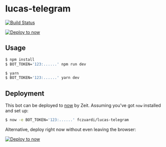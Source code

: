 # lucas-telegram

[![Build Status](https://travis-ci.org/fczuardi/lucas-telegram.svg?branch=master)](https://travis-ci.org/fczuardi/lucas-telegram)

[![Deploy to now](https://deploy.now.sh/static/button.svg)](https://deploy.now.sh/?repo=https://github.com/fczuardi/lucas-telegram)

## Usage

```sh
$ npm install
$ BOT_TOKEN='123:......' npm run dev
```

```sh
$ yarn
$ BOT_TOKEN='123:......' yarn dev
```

## Deployment

This bot can be deployed to [now](https://zeit.co/now) by Zeit.
Assuming you've got `now` installed and set up:

```sh
$ now -e BOT_TOKEN='123:......' fczuardi/lucas-telegram
```

Alternative, deploy right now without even leaving the browser:

[![Deploy to now](https://deploy.now.sh/static/button.svg)](https://deploy.now.sh/?repo=https://github.com/fczuardi/lucas-telegram)
